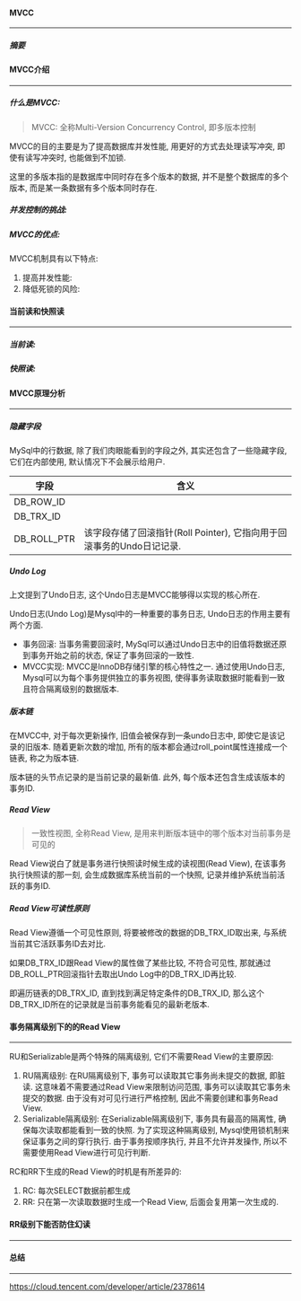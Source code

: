 #### MVCC

---

##### 摘要



#### MVCC介绍

---

##### 什么是MVCC:

> MVCC: 全称Multi-Version Concurrency Control, 即多版本控制

MVCC的目的主要是为了提高数据库并发性能, 用更好的方式去处理读写冲突, 即使有读写冲突时, 也能做到不加锁.

这里的多版本指的是数据库中同时存在多个版本的数据, 并不是整个数据库的多个版本, 而是某一条数据有多个版本同时存在.

##### 并发控制的挑战:

##### MVCC的优点:

MVCC机制具有以下特点:

1. 提高并发性能:
2. 降低死锁的风险:



#### 当前读和快照读

---

##### 当前读:

##### 快照读:



#### MVCC原理分析

---

##### 隐藏字段

MySql中的行数据, 除了我们肉眼能看到的字段之外, 其实还包含了一些隐藏字段, 它们在内部使用, 默认情况下不会展示给用户.

| 字段        | 含义                                                         |
| ----------- | ------------------------------------------------------------ |
| DB_ROW_ID   |                                                              |
| DB_TRX_ID   |                                                              |
| DB_ROLL_PTR | 该字段存储了回滚指针(Roll Pointer), 它指向用于回滚事务的Undo日记记录. |

##### Undo Log

上文提到了Undo日志, 这个Undo日志是MVCC能够得以实现的核心所在.

Undo日志(Undo Log)是Mysql中的一种重要的事务日志, Undo日志的作用主要有两个方面.

- 事务回滚: 当事务需要回滚时, MySql可以通过Undo日志中的旧值将数据还原到事务开始之前的状态, 保证了事务回滚的一致性.
- MVCC实现: MVCC是InnoDB存储引擎的核心特性之一. 通过使用Undo日志, Mysql可以为每个事务提供独立的事务视图, 使得事务读取数据时能看到一致且符合隔离级别的数据版本.

##### 版本链

在MVCC中, 对于每次更新操作, 旧值会被保存到一条undo日志中, 即使它是该记录的旧版本. 随着更新次数的增加, 所有的版本都会通过roll_point属性连接成一个链表, 称之为版本链.

版本链的头节点记录的是当前记录的最新值. 此外, 每个版本还包含生成该版本的事务ID.

##### Read View

> 一致性视图, 全称Read View, 是用来判断版本链中的哪个版本对当前事务是可见的

Read View说白了就是事务进行快照读时候生成的读视图(Read View), 在该事务执行快照读的那一刻, 会生成数据库系统当前的一个快照, 记录并维护系统当前活跃的事务ID.

##### Read View可读性原则

Read View遵循一个可见性原则, 将要被修改的数据的DB_TRX_ID取出来, 与系统当前其它活跃事务ID去对比.

如果DB_TRX_ID跟Read View的属性做了某些比较, 不符合可见性, 那就通过DB_ROLL_PTR回滚指针去取出Undo Log中的DB_TRX_ID再比较.

即遍历链表的DB_TRX_ID, 直到找到满足特定条件的DB_TRX_ID, 那么这个DB_TRX_ID所在的记录就是当前事务能看见的最新老版本.



#### 事务隔离级别下的的Read View

---

RU和Serializable是两个特殊的隔离级别, 它们不需要Read View的主要原因:

1. RU隔离级别: 在RU隔离级别下, 事务可以读取其它事务尚未提交的数据, 即脏读. 这意味着不需要通过Read View来限制访问范围, 事务可以读取其它事务未提交的数据. 由于没有对可见行进行严格控制, 因此不需要创建和事务Read View.
2. Serializable隔离级别: 在Serializable隔离级别下, 事务具有最高的隔离性, 确保每次读取都能看到一致的快照. 为了实现这种隔离级别, Mysql使用锁机制来保证事务之间的穿行执行. 由于事务按顺序执行, 并且不允许并发操作, 所以不需要使用Read View进行可见行判断.

RC和RR下生成的Read View的时机是有所差异的:

1. RC: 每次SELECT数据前都生成
2. RR: 只在第一次读取数据时生成一个Read View, 后面会复用第一次生成的.



#### RR级别下能否防住幻读

---



#### 总结

---







https://cloud.tencent.com/developer/article/2378614
